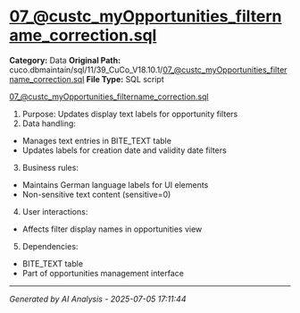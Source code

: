 # 07_@custc_myOpportunities_filtername_correction.sql

**Category:** Data
**Original Path:** cuco.dbmaintain/sql/11/39_CuCo_V18.10.1/07_@custc_myOpportunities_filtername_correction.sql
**File Type:** SQL script

07_@custc_myOpportunities_filtername_correction.sql
1. Purpose: Updates display text labels for opportunity filters
2. Data handling:
- Manages text entries in BITE_TEXT table
- Updates labels for creation date and validity date filters
3. Business rules:
- Maintains German language labels for UI elements
- Non-sensitive text content (sensitive=0)
4. User interactions:
- Affects filter display names in opportunities view
5. Dependencies:
- BITE_TEXT table
- Part of opportunities management interface

---
*Generated by AI Analysis - 2025-07-05 17:11:44*
